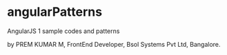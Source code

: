 # angularPatterns
AngularJS 1 sample codes and patterns

by 
PREM KUMAR M,
FrontEnd Developer,
Bsol Systems Pvt Ltd,
Bangalore.
